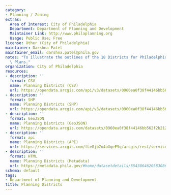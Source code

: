 ```yaml
---
category:
- Planning / Zoning
extras:
  Area of Interest: City of Philadelphia
  Department: Department of Planning and Development
  Maintainer Link: http://www.philaplanning.org
  Usage: Public Use; Free
license: Other (City of Philadelphia)
maintainer: Darshna Patel
maintainer_email: darshna.patel@phila.gov
notes: "To illustrate the outlines of the 18 Districts for Philadelphia2035 District\
  \ Plans."
organization: City of Philadelphia
resources:
- description: ''
  format: CSV
  name: Planning Districts (CSV)
  url: https://opendata.arcgis.com/api/v3/datasets/0960ea0f38f44146bb562f2b212075aa_0/downloads/data?format=csv&spatialRefId=4326
- description: ''
  format: SHP
  name: Planning Districts (SHP)
  url: https://opendata.arcgis.com/api/v3/datasets/0960ea0f38f44146bb562f2b212075aa_0/downloads/data?format=shp&spatialRefId=4326
- description: ''
  format: GeoJSON
  name: Planning Districts (GeoJSON)
  url: https://opendata.arcgis.com/datasets/0960ea0f38f44146bb562f2b212075aa_0.geojson
- description: ''
  format: api
  name: Planning Districts (API)
  url: https://services.arcgis.com/fLeGjb7u4uXqeF9q/arcgis/rest/services/Planning_Districts/FeatureServer/0/query?outFields=*&where=1%3D1
- description: ''
  format: HTML
  name: Planning Districts (Metadata)
  url: https://metadata.phila.gov/#home/datasetdetails/5543864620583086178c4e7d/representationdetails/55438a839b989a05172d0cfd/
schema: default
tags:
- Department of Planning and Development
title: Planning Districts
---
```

